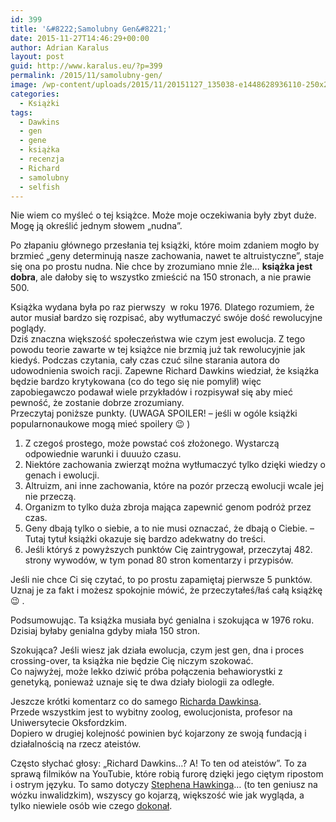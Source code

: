 ```yaml
---
id: 399
title: '&#8222;Samolubny Gen&#8221;'
date: 2015-11-27T14:46:29+00:00
author: Adrian Karalus
layout: post
guid: http://www.karalus.eu/?p=399
permalink: /2015/11/samolubny-gen/
image: /wp-content/uploads/2015/11/20151127_135038-e1448628936110-250x250.jpg
categories:
  - Książki
tags:
  - Dawkins
  - gen
  - gene
  - książka
  - recenzja
  - Richard
  - samolubny
  - selfish
---
```

Nie wiem co myśleć o tej książce. Może moje oczekiwania były zbyt duże. Mogę ją określić jednym słowem &#8222;nudna&#8221;.

Po złapaniu głównego przesłania tej książki, które moim zdaniem mogło by brzmieć &#8222;geny determinują nasze zachowania, nawet te altruistyczne&#8221;, staje się ona po prostu nudna. Nie chce by zrozumiano mnie źle&#8230; **książka jest dobra**, ale dałoby się to wszystko zmieścić na 150 stronach, a nie prawie 500.

Książka wydana była po raz pierwszy  w roku 1976. Dlatego rozumiem, że autor musiał bardzo się rozpisać, aby wytłumaczyć swóje dość rewolucyjne poglądy.  
Dziś znaczna większość społeczeństwa wie czym jest ewolucja. Z tego powodu teorie zawarte w tej książce nie brzmią już tak rewolucyjnie jak kiedyś. Podczas czytania, cały czas czuć silne starania autora do udowodnienia swoich racji. Zapewne Richard Dawkins wiedział, że książka będzie bardzo krytykowana (co do tego się nie pomylił) więc zapobiegawczo podawał wiele przykładów i rozpisywał się aby mieć pewność, że zostanie dobrze zrozumiany.  
Przeczytaj poniższe punkty. (UWAGA SPOILER! &#8211; jeśli w ogóle książki popularnonaukowe mogą mieć spoilery 😉 )

  1. Z czegoś prostego, może powstać coś złożonego. Wystarczą odpowiednie warunki i duuużo czasu.
  2. Niektóre zachowania zwierząt można wytłumaczyć tylko dzięki wiedzy o genach i ewolucji.
  3. Altruizm, ani inne zachowania, które na pozór przeczą ewolucji wcale jej nie przeczą.
  4. Organizm to tylko duża zbroja mająca zapewnić genom podróż przez czas.
  5. Geny dbają tylko o siebie, a to nie musi oznaczać, że dbają o Ciebie. &#8211; Tutaj tytuł książki okazuje się bardzo adekwatny do treści.
  6. Jeśli któryś z powyższych punktów Cię zaintrygował, przeczytaj 482. strony wywodów, w tym ponad 80 stron komentarzy i przypisów.

Jeśli nie chce Ci się czytać, to po prostu zapamiętaj pierwsze 5 punktów. Uznaj je za fakt i możesz spokojnie mówić, że przeczytałeś/łaś całą książkę 😉 .

Podsumowując. Ta książka musiała być genialna i szokująca w 1976 roku. Dzisiaj byłaby genialna gdyby miała 150 stron.

Szokująca? Jeśli wiesz jak działa ewolucja, czym jest gen, dna i proces crossing-over, ta książka nie będzie Cię niczym szokować.  
Co najwyżej, może lekko dziwić próba połączenia behawiorystki z genetyką, ponieważ uznaje się te dwa działy biologii za odległe.

Jeszcze krótki komentarz co do samego <a href="https://pl.wikipedia.org/wiki/Richard_Dawkins" target="_blank">Richarda Dawkinsa</a>.  
Przede wszystkim jest to wybitny zoolog, ewolucjonista, profesor na Uniwersytecie Oksfordzkim.  
Dopiero w drugiej kolejność powinien być kojarzony ze swoją fundacją i działalnością na rzecz ateistów.

Często słychać głosy: &#8222;Richard Dawkins&#8230;? A! To ten od ateistów&#8221;. To za sprawą filmików na YouTubie, które robią furorę dzięki jego ciętym ripostom i ostrym języku. To samo dotyczy <a href="https://pl.wikipedia.org/wiki/Stephen_Hawking" target="_blank">Stephena Hawkinga</a>&#8230; (to ten geniusz na wózku inwalidzkim), wszyscy go kojarzą, większość wie jak wygląda, a tylko niewiele osób wie czego <a href="https://pl.wikipedia.org/wiki/Promieniowanie_Hawkinga" target="_blank">dokonał</a>.